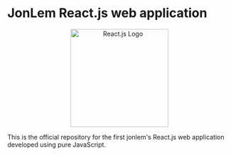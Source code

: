 # JonLem React.js web application

<p align="center">
  <a href="https://reactjs.org/" target="_blank">
    <img width="220" height="220" src="https://cdn.worldvectorlogo.com/logos/react-2.svg" alt="React.js Logo" />
  </a>
</p>

This is the official repository for the first jonlem's React.js web application developed using pure JavaScript.

